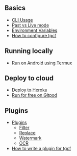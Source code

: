 ## Basics

- [CLI Usage](https://github.com/aahnik/tgcf/wiki/CLI-Usage)
- [Past vs Live mode](https://github.com/aahnik/tgcf/wiki/Past-vs-Live-modes-explained)
- [Environment Variables](https://github.com/aahnik/tgcf/wiki/Environment-Variables)
- [How to configure tgcf](https://github.com/aahnik/tgcf/wiki/How-to-configure-tgcf-%3F)

## Running locally

- [Run on Android using Termux](https://github.com/aahnik/tgcf/wiki/Run-on-Android-using-Termux)


## Deploy to cloud

- [Deploy to Heroku](https://github.com/aahnik/tgcf/wiki/Deploy-to-Heroku)
- [Run for free on Gitpod](https://github.com/aahnik/tgcf/wiki/Run-for-free-on-Gitpod)

## Plugins

- [Plugins](https://github.com/aahnik/tgcf/wiki/Plugins)
   - [Filter](https://github.com/aahnik/tgcf/wiki/How-to-use-filters-%3F)
   - [Replace]()
   - [Watermark]()
   - [OCR]()
- [How to write a plugin for tgcf](https://github.com/aahnik/tgcf/wiki/How-to-write-a-plugin-for-tgcf-%3F)

